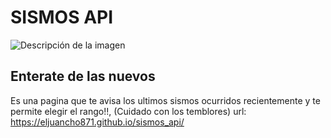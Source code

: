 # SISMOS API

![Descripción de la imagen](https://images.vexels.com/media/users/3/157970/isolated/preview/c156b4270aea292b9b335dd463ea17eb-icono-de-planeta-tierra-icono-de-tierra.png)

## Enterate de las nuevos 
Es una pagina que te avisa los ultimos sismos ocurridos recientemente y te permite elegir el rango!!, (Cuidado con los temblores)
url: https://eljuancho871.github.io/sismos_api/
